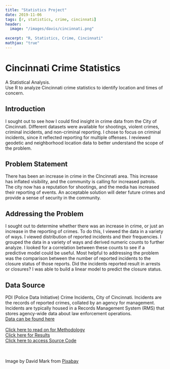 ```yaml
---
title: "Statistics Project"
date: 2019-11-06
tags: [r, statistics, crime, cincinnati]
header:
  image: "/images/davis/cincinnati.png"
  
excerpt: "R, Statistics, Crime, Cincinnati"
mathjax: "true"
---
```


# Cincinnati Crime Statistics
A Statistical Analysis.
<br>
Use R to analyze Cincinnati crime statistics to identify location and times of concern.

## Introduction
I sought out to see how I could find insight in crime data from the City of Cincinnati. Different datasets were available for shootings, violent crimes, criminal incidents, and non-criminal reporting. I chose to focus on criminal incidents, since it reflected reporting for multiple offenses. I reviewed geodetic and neighborhood location data to better understand the scope of the problem.

## Problem Statement
There has been an increase in crime in the CIncinnati area. This increase has inflated visibility, and the community is calling for increased patrols. The city now has a reputation for shootings, and the media has increased their reporting of events. An acceptable solution will deter future crimes and provide a sense of security in the community.

## Addressing the Problem
I sought out to determine whether there was an increase in crime, or just an increase in the reporting of crimes. To do this, I viewed the data in a variety of ways. I viewed distribution of reported incidents and their frequencies. I grouped the data in a variety of ways and derived numeric counts to further analyze. I looked for a correlation between these counts to see if a predictive model could be useful. Most helpful to addressing the problem was the comparison between the number of reported incidents to the closure status of those reports. Did the incidents reported result in arrests or closures? I was able to build a linear model to predict the closure status.

## Data Source
PDI (Police Data Initiative) Crime Incidents, City of Cincinnati.  Incidents are the records of reported crimes, collated by an agency for management. Incidents are typically housed in a Records Management System (RMS) that stores agency-wide data about law enforcement operations.
<br>
<a href="https://data.cincinnati-oh.gov/Safety/PDI-Police-Data-Initiative-Crime-Incidents/k59e-2pvf">Data can be found here</a>
<br>
<br>
<a href="https://github.com/amodavis/Cincinnati_Stats/blob/main/Cincinnati_Crime_Statistic_Paper.pdf">Click here to read on for Methodology</a>
<br>
<a href="https://github.com/amodavis/Cincinnati_Stats/blob/main/Cincinnati_Crime_Statistic_Markdown%20Output%20.pdf">Click here for Results</a>
<br>
<a href="https://github.com/amodavis/Cincinnati_Stats">Click here to access Source Code</a>

<br>
<br>
Image by David Mark from <a href="https://pixabay.com/?utm_source=link-attribution&amp;utm_medium=referral&amp;utm_campaign=image&amp;utm_content=77725">Pixabay</a>
